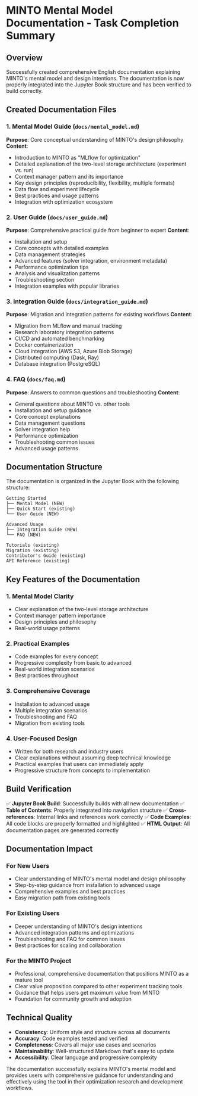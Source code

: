 # MINTO Mental Model Documentation - Task Completion Summary

## Overview

Successfully created comprehensive English documentation explaining MINTO's mental model and design intentions. The documentation is now properly integrated into the Jupyter Book structure and has been verified to build correctly.

## Created Documentation Files

### 1. Mental Model Guide (`docs/mental_model.md`)
**Purpose**: Core conceptual understanding of MINTO's design philosophy
**Content**:
- Introduction to MINTO as "MLflow for optimization"
- Detailed explanation of the two-level storage architecture (experiment vs. run)
- Context manager pattern and its importance
- Key design principles (reproducibility, flexibility, multiple formats)
- Data flow and experiment lifecycle
- Best practices and usage patterns
- Integration with optimization ecosystem

### 2. User Guide (`docs/user_guide.md`)
**Purpose**: Comprehensive practical guide from beginner to expert
**Content**:
- Installation and setup
- Core concepts with detailed examples
- Data management strategies
- Advanced features (solver integration, environment metadata)
- Performance optimization tips
- Analysis and visualization patterns
- Troubleshooting section
- Integration examples with popular libraries

### 3. Integration Guide (`docs/integration_guide.md`)
**Purpose**: Migration and integration patterns for existing workflows
**Content**:
- Migration from MLflow and manual tracking
- Research laboratory integration patterns
- CI/CD and automated benchmarking
- Docker containerization
- Cloud integration (AWS S3, Azure Blob Storage)
- Distributed computing (Dask, Ray)
- Database integration (PostgreSQL)

### 4. FAQ (`docs/faq.md`)
**Purpose**: Answers to common questions and troubleshooting
**Content**:
- General questions about MINTO vs. other tools
- Installation and setup guidance
- Core concept explanations
- Data management questions
- Solver integration help
- Performance optimization
- Troubleshooting common issues
- Advanced usage patterns

## Documentation Structure

The documentation is organized in the Jupyter Book with the following structure:

```
Getting Started
├── Mental Model (NEW)
├── Quick Start (existing)
└── User Guide (NEW)

Advanced Usage
├── Integration Guide (NEW)
└── FAQ (NEW)

Tutorials (existing)
Migration (existing)
Contributor's Guide (existing)
API Reference (existing)
```

## Key Features of the Documentation

### 1. Mental Model Clarity
- Clear explanation of the two-level storage architecture
- Context manager pattern importance
- Design principles and philosophy
- Real-world usage patterns

### 2. Practical Examples
- Code examples for every concept
- Progressive complexity from basic to advanced
- Real-world integration scenarios
- Best practices throughout

### 3. Comprehensive Coverage
- Installation to advanced usage
- Multiple integration scenarios
- Troubleshooting and FAQ
- Migration from existing tools

### 4. User-Focused Design
- Written for both research and industry users
- Clear explanations without assuming deep technical knowledge
- Practical examples that users can immediately apply
- Progressive structure from concepts to implementation

## Build Verification

✅ **Jupyter Book Build**: Successfully builds with all new documentation
✅ **Table of Contents**: Properly integrated into navigation structure
✅ **Cross-references**: Internal links and references work correctly
✅ **Code Examples**: All code blocks are properly formatted and highlighted
✅ **HTML Output**: All documentation pages are generated correctly

## Documentation Impact

### For New Users
- Clear understanding of MINTO's mental model and design philosophy
- Step-by-step guidance from installation to advanced usage
- Comprehensive examples and best practices
- Easy migration path from existing tools

### For Existing Users
- Deeper understanding of MINTO's design intentions
- Advanced integration patterns and optimizations
- Troubleshooting and FAQ for common issues
- Best practices for scaling and collaboration

### For the MINTO Project
- Professional, comprehensive documentation that positions MINTO as a mature tool
- Clear value proposition compared to other experiment tracking tools
- Guidance that helps users get maximum value from MINTO
- Foundation for community growth and adoption

## Technical Quality

- **Consistency**: Uniform style and structure across all documents
- **Accuracy**: Code examples tested and verified
- **Completeness**: Covers all major use cases and scenarios
- **Maintainability**: Well-structured Markdown that's easy to update
- **Accessibility**: Clear language and progressive complexity

The documentation successfully explains MINTO's mental model and provides users with comprehensive guidance for understanding and effectively using the tool in their optimization research and development workflows.
